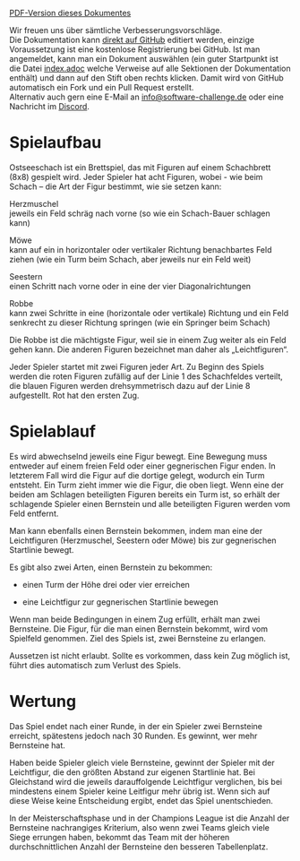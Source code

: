 [PDF-Version dieses Dokumentes](regeln.pdf)

Wir freuen uns über sämtliche Verbesserungsvorschläge.  
Die Dokumentation kann [direkt auf
GitHub](https://github.com/software-challenge/docs) editiert werden,
einzige Voraussetzung ist eine kostenlose Registrierung bei GitHub. Ist
man angemeldet, kann man ein Dokument auswählen (ein guter Startpunkt
ist die Datei
[index.adoc](https://github.com/software-challenge/docs/blob/main/index.adoc)
welche Verweise auf alle Sektionen der Dokumentation enthält) und dann
auf den Stift oben rechts klicken. Damit wird von GitHub automatisch ein
Fork und ein Pull Request erstellt.  
Alternativ auch gern eine E-Mail an <info@software-challenge.de> oder
eine Nachricht im [Discord](https://discord.gg/jhyF7EU).

# Spielaufbau

Ostseeschach ist ein Brettspiel, das mit Figuren auf einem Schachbrett
(8x8) gespielt wird. Jeder Spieler hat acht Figuren, wobei - wie beim
Schach – die Art der Figur bestimmt, wie sie setzen kann:

Herzmuschel  
jeweils ein Feld schräg nach vorne (so wie ein Schach-Bauer schlagen
kann)

Möwe  
kann auf ein in horizontaler oder vertikaler Richtung benachbartes Feld
ziehen (wie ein Turm beim Schach, aber jeweils nur ein Feld weit)

Seestern  
einen Schritt nach vorne oder in eine der vier Diagonalrichtungen

Robbe  
kann zwei Schritte in eine (horizontale oder vertikale) Richtung und ein
Feld senkrecht zu dieser Richtung springen (wie ein Springer beim
Schach)

Die Robbe ist die mächtigste Figur, weil sie in einem Zug weiter als ein
Feld gehen kann. Die anderen Figuren bezeichnet man daher als
„Leichtfiguren“.

Jeder Spieler startet mit zwei Figuren jeder Art. Zu Beginn des Spiels
werden die roten Figuren zufällig auf der Linie 1 des Schachfeldes
verteilt, die blauen Figuren werden drehsymmetrisch dazu auf der Linie 8
aufgestellt. Rot hat den ersten Zug.

# Spielablauf

Es wird abwechselnd jeweils eine Figur bewegt. Eine Bewegung muss
entweder auf einem freien Feld oder einer gegnerischen Figur enden. In
letzterem Fall wird die Figur auf die dortige gelegt, wodurch ein Turm
entsteht. Ein Turm zieht immer wie die Figur, die oben liegt. Wenn eine
der beiden am Schlagen beteiligten Figuren bereits ein Turm ist, so
erhält der schlagende Spieler einen Bernstein und alle beteiligten
Figuren werden vom Feld entfernt.

Man kann ebenfalls einen Bernstein bekommen, indem man eine der
Leichtfiguren (Herzmuschel, Seestern oder Möwe) bis zur gegnerischen
Startlinie bewegt.

Es gibt also zwei Arten, einen Bernstein zu bekommen:

-   einen Turm der Höhe drei oder vier erreichen

-   eine Leichtfigur zur gegnerischen Startlinie bewegen

Wenn man beide Bedingungen in einem Zug erfüllt, erhält man zwei
Bernsteine. Die Figur, für die man einen Bernstein bekommt, wird vom
Spielfeld genommen. Ziel des Spiels ist, zwei Bernsteine zu erlangen.

Aussetzen ist nicht erlaubt. Sollte es vorkommen, dass kein Zug möglich
ist, führt dies automatisch zum Verlust des Spiels.

# Wertung

Das Spiel endet nach einer Runde, in der ein Spieler zwei Bernsteine
erreicht, spätestens jedoch nach 30 Runden. Es gewinnt, wer mehr
Bernsteine hat.

Haben beide Spieler gleich viele Bernsteine, gewinnt der Spieler mit der
Leichtfigur, die den größten Abstand zur eigenen Startlinie hat. Bei
Gleichstand wird die jeweils darauffolgende Leichtfigur verglichen, bis
bei mindestens einem Spieler keine Leitfigur mehr übrig ist. Wenn sich
auf diese Weise keine Entscheidung ergibt, endet das Spiel
unentschieden.

In der Meisterschaftsphase und in der Champions League ist die Anzahl
der Bernsteine nachrangiges Kriterium, also wenn zwei Teams gleich viele
Siege errungen haben, bekommt das Team mit der höheren
durchschnittlichen Anzahl der Bernsteine den besseren Tabellenplatz.
